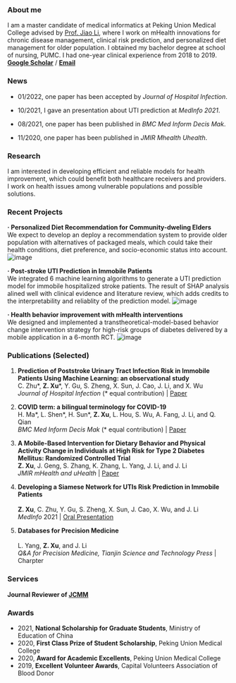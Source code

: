 ### About me
I am a master candidate of medical informatics at Peking Union Medical College advised by [Prof. Jiao Li](https://www.researchgate.net/profile/Jiao-Li-56), where I work on mHealth innovations for chronic disease management, clinical risk prediction, and personalized diet management for older population.  I obtained my bachelor degree at school of nursing, PUMC.  I had one-year clinical experience from 2018 to 2019.</font><br/>
**[Google Scholar](https://scholar.google.com/citations?user=aHrqWiEAAAAJ&hl=zh-CN)** /  **[Email](xu.zidu@imicams.ac.cn)**


### News
 - 01/2022, one paper has been accepted by *Journal of Hospital Infection*.<br/>

 - 10/2021, I gave an presentation about UTI prediction at *MedInfo 2021*.<br/>

 - 08/2021, one paper has been published in *BMC Med Inform Decis Mak*.<br/>

 - 11/2020, one paper has been published in *JMIR Mhealth Uhealth*.<br/>

### Research
I am interested in developing efficient and reliable models for health improvement, which could benefit both healthcare receivers and providers. I work on health issues among vulnerable populations and possible solutions.

### Recent Projects
**· Personalized Diet Recommendation for Community-dweling Elders**<br/>
We expect to develop an deploy a recommendation system to provide older population with alternatives of packaged meals, which could take their health conditions, diet preference, and socio-economic status into account.
![image](https://github.com/Somewhat120/Science-for-Humanity/blob/main/%E7%BB%98%E5%9B%BE2.png)

**· Post-stroke UTI Prediction in Immobile Patients**<br/>
We integrated 6 machine learning algorithms to generate a UTI prediction model for immobile hospitalized stroke patients. The result of SHAP analysis alined well with clinical evidence and literature review, which adds credits to the interpretability and reliablity of the prediction model.
![image](https://github.com/Somewhat120/Science-for-Humanity/blob/main/fig2.jpg)

**· Health behavior improvement with mHealth interventions**<br/>
We designed and implemented a transtheoretical-model-based behavior change intervention strategy for high-risk groups of diabetes delivered by a mobile application in a 6-month RCT.
![image](https://github.com/Somewhat120/Science-for-Humanity/blob/main/fig1.png)

### Publications (Selected)
1. **Prediction of Poststroke Urinary Tract Infection Risk in Immobile Patients Using Machine Learning: an observational study**<br/> 
C. Zhu\*, **Z. Xu**\*, Y. Gu, S. Zheng, X. Sun, J. Cao, J. Li, and X. Wu <br/>
*Journal of Hospital Infection* (* equal contribution) |  [Paper](https://doi.org/10.1016/j.jhin.2022.01.002) <br/>
3. **COVID term: a bilingual terminology for COVID-19**<br/> 
H. Ma\*, L. Shen\*, H. Sun\*, **Z. Xu**, L. Hou, S. Wu, A. Fang, J. Li, and Q. Qian <br/>
*BMC Med Inform Decis Mak* (* equal contribution) | [Paper](https://bmcmedinformdecismak.biomedcentral.com/articles/10.1186/s12911-021-01593-9)<br/>
3. **A Mobile-Based Intervention for Dietary Behavior and Physical Activity Change in Individuals at High Risk for Type 2 Diabetes Mellitus: Randomized Controlled Trial**<br/>
**Z. Xu**, J. Geng, S. Zhang, K. Zhang, L. Yang, J. Li, and J. Li<br/> 
*JMIR mHealth and uHealth* | [Paper](https://mhealth.jmir.org/2020/11/e19869/) <br/>

4. **Developing a Siamese Network for UTIs Risk Prediction in Immobile Patients**<br/>  
**Z. Xu**, C. Zhu, Y. Gu, S. Zheng, X. Sun, J. Cao, X. Wu, and J. Li<br/>
*MedInfo* 2021 | [Oral Presentation](https://www.youtube.com/watch?v=XqlWfoBhUQw)<br/>  

5. **Databases for Precision Medicine** <br/>  
L. Yang, **Z. Xu**, and J. Li  <br/> 
*Q&A for Precision Medicine, Tianjin Science and Technology Press* | Charpter  <br/>  


### Services
**Journal Reviewer of [JCMM](https://onlinelibrary.wiley.com/journal/15824934)** <front><br/>

### Awards
- 2021, **National Scholarship for Graduate Students**, Ministry of Education of China
- 2020, **First Class Prize of Student Scholarship**, Peking Union Medical College
- 2020, **Award for Academic Excellents**, Peking Union Medical College
- 2019, **Excellent Volunteer Awards**, Capital Volunteers Association of Blood Donor

